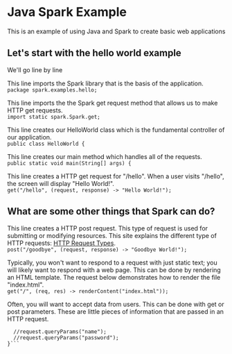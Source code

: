 # Java Spark Example
This is an example of using Java and Spark to create basic web applications

## Let's start with the hello world example
We'll go line by line

This line imports the Spark library that is the basis of the application.     
```package spark.examples.hello;```

This line imports the the Spark get request method that allows us to make HTTP get requests.     
```import static spark.Spark.get;```

This line creates our HelloWorld class which is the fundamental controller of our application.     
```public class HelloWorld {```

This line creates our main method which handles all of the requests.     
```public static void main(String[] args) {```

This line creates a HTTP get request for "/hello". When a user visits "/hello", the screen will display "Hello World!".     
```get("/hello", (request, response) -> "Hello World!");```

## What are some other things that Spark can do?
This line creates a HTTP post request. This type of request is used for submitting or modifying resources. This site explains the different type of HTTP requests: [HTTP Request Types](http://www.restapitutorial.com/lessons/httpmethods.html).          
```post("/goodbye", (request, response) -> "Goodbye World!");```

Typically, you won't want to respond to a request with just static text; you will likely want to respond with a web page. This can be done by rendering an HTML template. The request below demonstrates how to render the file "index.html".     
```get("/", (req, res) -> renderContent("index.html"));```

Often, you will want to accept data from users. This can be done with get or post parameters. These are little pieces of information that are passed in an HTTP request.
```get("/sampleroute", "application/json", (request, response)->{
  //request.queryParams("name");
  //request.queryParams("password");
}```
